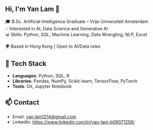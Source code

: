 ## Hi, I'm Yan Lam 👋  
🎓 B.Sc. Artificial Intelligence Graduate – Vrije Universiteit Amsterdam  
💡 Interested in AI, Data Science and Generative AI  
📊 Skills: Python, SQL, Machine Learning, Data Wrangling, NLP, Excel

🌍 Based in Hong Kong | Open to AI/Data roles  

## 🔧 Tech Stack  
- **Languages**: Python, SQL, R  
- **Libraries**: Pandas, NumPy, Scikit-learn, TensorFlow, PyTorch  
- **Tools**: Git, Jupyter Notebook

## 📫 Contact  
- Email: yan.lam1214@gmail.com 
- LinkedIn: https://www.linkedin.com/in/yan-lam-b06071258/

